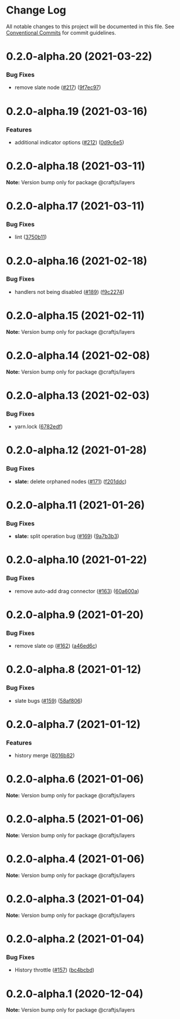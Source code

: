 # Change Log

All notable changes to this project will be documented in this file.
See [Conventional Commits](https://conventionalcommits.org) for commit guidelines.

# 0.2.0-alpha.20 (2021-03-22)


### Bug Fixes

* remove slate node ([#217](https://github.com/prevwong/craft.js/issues/217)) ([9f7ec97](https://github.com/prevwong/craft.js/commit/9f7ec97e88825460054f8880bb4b5900c2776721))





# 0.2.0-alpha.19 (2021-03-16)


### Features

* additional indicator options ([#212](https://github.com/prevwong/craft.js/issues/212)) ([0d9c6e5](https://github.com/prevwong/craft.js/commit/0d9c6e59a8725ba600d177ad5a9beec0434e640c))





# 0.2.0-alpha.18 (2021-03-11)

**Note:** Version bump only for package @craftjs/layers





# 0.2.0-alpha.17 (2021-03-11)


### Bug Fixes

* lint ([3750b11](https://github.com/prevwong/craft.js/commit/3750b11dbe27b477820dac8c940bcb46981e6956))





# 0.2.0-alpha.16 (2021-02-18)


### Bug Fixes

* handlers not being disabled ([#189](https://github.com/prevwong/craft.js/issues/189)) ([f9c2274](https://github.com/prevwong/craft.js/commit/f9c227415d3bc4ef0490437b16a862234c15d7f7))





# 0.2.0-alpha.15 (2021-02-11)

**Note:** Version bump only for package @craftjs/layers





# 0.2.0-alpha.14 (2021-02-08)

**Note:** Version bump only for package @craftjs/layers





# 0.2.0-alpha.13 (2021-02-03)


### Bug Fixes

* yarn.lock ([6782edf](https://github.com/prevwong/craft.js/commit/6782edf1715a41c0f21daaeab92c5e7edb8c2f17))





# 0.2.0-alpha.12 (2021-01-28)


### Bug Fixes

* **slate:** delete orphaned nodes ([#171](https://github.com/prevwong/craft.js/issues/171)) ([f201ddc](https://github.com/prevwong/craft.js/commit/f201ddc8a26cd09deab69220a9099bb5ff2c6973))





# 0.2.0-alpha.11 (2021-01-26)


### Bug Fixes

* **slate:** split operation bug ([#169](https://github.com/prevwong/craft.js/issues/169)) ([9a7b3b3](https://github.com/prevwong/craft.js/commit/9a7b3b3e3a4f6d71d2ef5d9d1de1cb4d2c931696))





# 0.2.0-alpha.10 (2021-01-22)


### Bug Fixes

* remove auto-add drag connector ([#163](https://github.com/prevwong/craft.js/issues/163)) ([60a600a](https://github.com/prevwong/craft.js/commit/60a600a8c9bc675b3715c6f5881da9574fbf3845))





# 0.2.0-alpha.9 (2021-01-20)


### Bug Fixes

* remove slate op ([#162](https://github.com/prevwong/craft.js/issues/162)) ([a46ed6c](https://github.com/prevwong/craft.js/commit/a46ed6cd72700273279e89c13e9e7c3d4238f93c))





# 0.2.0-alpha.8 (2021-01-12)


### Bug Fixes

* slate bugs ([#159](https://github.com/prevwong/craft.js/issues/159)) ([58af806](https://github.com/prevwong/craft.js/commit/58af80669a43bedf015d22be0a8d6be2a47de89c))





# 0.2.0-alpha.7 (2021-01-12)


### Features

* history merge ([8016b82](https://github.com/prevwong/craft.js/commit/8016b82bf26dd208a17df59c93ed7f46cbee955f))





# 0.2.0-alpha.6 (2021-01-06)

**Note:** Version bump only for package @craftjs/layers





# 0.2.0-alpha.5 (2021-01-06)

**Note:** Version bump only for package @craftjs/layers





# 0.2.0-alpha.4 (2021-01-06)

**Note:** Version bump only for package @craftjs/layers





# 0.2.0-alpha.3 (2021-01-04)

**Note:** Version bump only for package @craftjs/layers





# 0.2.0-alpha.2 (2021-01-04)


### Bug Fixes

* History throttle ([#157](https://github.com/prevwong/craft.js/issues/157)) ([bc4bcbd](https://github.com/prevwong/craft.js/commit/bc4bcbde27c6cc48ba132e07e03f0c43798f6272))





# 0.2.0-alpha.1 (2020-12-04)

**Note:** Version bump only for package @craftjs/layers
